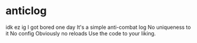 # anticlog
idk ez ig
I got bored one day
It's a simple anti-combat log
No uniqueness to it
No config
Obviously no reloads
Use the code to your liking.
